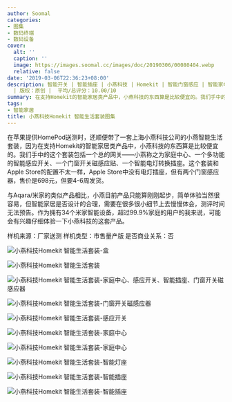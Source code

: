 ```yaml
---
author: Soomal
categories:
- 图集
- 数码终端
- 数码设备
cover:
  alt: ''
  caption: ''
  image: https://images.soomal.cc/images/doc/20190306/00080404.webp
  relative: false
date: '2019-03-06T22:36:23+08:00'
description: 智能开关 | 智能插座 | 小燕科技 | Homekit | 智能门窗感应 | 智能家电 | 智能感应开关 | 智能电灯 | 源自：www.soomal.com
  | 版权：原创 |  平均/总评分：10.00/10
summary: 在支持Homekit的智能家居类产品中，小燕科技的东西算是比较便宜的。我们手中的这个套装包括一个总的网――小燕称之为家庭中心、、一个多功能的智能感应开关、一个门窗开关磁感应贴、一个智能电灯转换插座。
tags:
- 智能家居
title: 小燕科技Homekit 智能生活套装图集
---
```


在苹果提供HomePod送测时，还顺便带了一套上海小燕科技公司的小燕智能生活套装，因为在支持Homekit的智能家居类产品中，小燕科技的东西算是比较便宜的。我们手中的这个套装包括一个总的网关――小燕称之为家庭中心、一个多功能的智能感应开关、一个门窗开关磁感应贴、一个智能电灯转换插座。这个套装和Apple Store的配置不太一样，Apple Store中没有电灯插座，但有两个门窗感应器，售价是698元，但要4-6周发货。

与Aqara/米家的类似产品相比，小燕目前产品只能算刚刚起步，简单体验当然很容易，但智能家居是否设计的合理，需要在很多很小细节上去慢慢体会，测评时间无法预告。作为拥有34个米家智能设备，超过99.9%家庭的用户的我来说，可能会有兴趣仔细体验一下小燕科技的这套产品。


样机来源：厂家送测
样机类型：市售量产版
是否商业关系：否

![小燕科技Homekit 智能生活套装-盒](https://images.soomal.cc/images/doc/20190306/00080394.webp)




![小燕科技Homekit 智能生活套装](https://images.soomal.cc/images/doc/20190306/00080395.webp)




![小燕科技Homekit 智能生活套装-家庭中心、感应开关、智能插座、门窗开关磁感应器](https://images.soomal.cc/images/doc/20190306/00080396.webp)




![小燕科技Homekit 智能生活套装-门窗开关磁感应器](https://images.soomal.cc/images/doc/20190306/00080397.webp)




![小燕科技Homekit 智能生活套装-感应开关](https://images.soomal.cc/images/doc/20190306/00080398.webp)




![小燕科技Homekit 智能生活套装-家庭中心](https://images.soomal.cc/images/doc/20190306/00080399.webp)




![小燕科技Homekit 智能生活套装-家庭中心](https://images.soomal.cc/images/doc/20190306/00080400.webp)




![小燕科技Homekit 智能生活套装-智能灯座](https://images.soomal.cc/images/doc/20190306/00080401.webp)




![小燕科技Homekit 智能生活套装-智能插座](https://images.soomal.cc/images/doc/20190306/00080402.webp)




![小燕科技Homekit 智能生活套装-智能插座](https://images.soomal.cc/images/doc/20190306/00080403.webp)